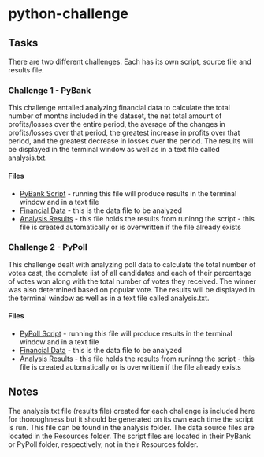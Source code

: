 # python-challenge

## Tasks

There are two different challenges. Each has its own script, source file and results file.

### Challenge 1 - PyBank

This challenge entailed analyzing financial data to calculate the total number of months included in the dataset, the net total amount of profits/losses over the entire period, the average of the changes in profits/losses over that period, the greatest increase in profits over that period, and the greatest decrease in losses over the period. The results will be displayed in the terminal window as well as in a text file called analysis.txt.  

#### Files

* [PyBank Script](PyBank/main.py) - running this file will produce results in the terminal window and in a text file
* [Financial Data](PyBank/Resources/budget_data.csv) - this is the data file to be analyzed
* [Analysis Results](PyBank/analysis/analysis.txt) - this file holds the results from runinng the script - this file is created automatically or is overwritten if the file already exists


### Challenge 2 - PyPoll

This challenge dealt with analyzing poll data to calculate the total number of votes cast, the complete iist of all candidates and each of their percentage of votes won along with the total number of votes they received. The winner was also determined based on popular vote. The results will be displayed in the terminal window as well as in a text file called analysis.txt.  

#### Files

* [PyPoll Script](PyPoll/main.py) - running this file will produce results in the terminal window and in a text file
* [Financial Data](PyPoll/Resources/election_data.csv) - this is the data file to be analyzed
* [Analysis Results](PyPoll/analysis/analysis.txt) - this file holds the results from runinng the script - this file is created automatically or is overwritten if the file already exists

## Notes

The analysis.txt file (results file) created for each challenge is included here for thoroughness but it should be generated on its own each time the script is run. This file can be found in the analysis folder. The data source files are located in the Resources folder. The script files are located in their PyBank or PyPoll folder, respectively, not in their Resources folder.

